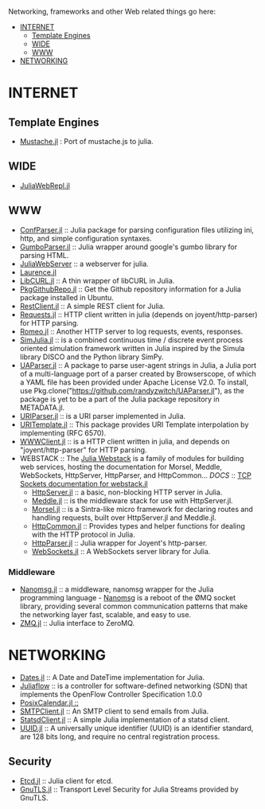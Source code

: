 Networking, frameworks and other Web related things go here:

* [INTERNET](#internet)
   * [Template Engines](#template-engines)
   * [WIDE](#wide)
   * [WWW](#www)
* [NETWORKING](#networking)

# INTERNET
## Template Engines
- [Mustache.jl](https://github.com/jverzani/Mustache.jl) : Port of mustache.js to julia.

## WIDE
- [JuliaWebRepl.jl](https://github.com/vtjnash/JuliaWebRepl.jl)


## WWW
- [ConfParser.jl](https://github.com/dotslashb/ConfParser.jl) :: Julia package for parsing configuration files utilizing ini, http, and simple configuration syntaxes.
- [GumboParser.jl](https://github.com/porterjamesj/Gumbo.jl) :: Julia wrapper around google's gumbo library for parsing HTML.
- [JuliaWebServer](https://github.com/chzyer/JuliaWebServer) :: a webserver for julia.
- [Laurence.jl](https://github.com/mneudert/Laurence.jl)
- [LibCURL.jl](https://github.com/amitmurthy/LibCURL.jl) :: A thin wrapper of libCURL in Julia.
- [PkgGithubRepo.jl](https://github.com/thiruk/PkgGithubRepo.jl) :: Get the Github repository information for a Julia package installed in Ubuntu.
- [RestClient.jl](https://github.com/analyzere/RestClient.jl) :: A simple REST client for Julia.
- [Requests.jl](https://github.com/loladiro/Requests.jl) :: HTTP client written in julia (depends on joyent/http-parser) for HTTP parsing. 
- [Romeo.jl](https://github.com/mneudert/Romeo.jl) :: Another HTTP server to log requests, events, responses.
- [SimJulia.jl](https://github.com/BenLauwens/SimJulia.jl) :: is a combined continuous time / discrete event process oriented simulation framework written in Julia inspired by the Simula library DISCO and the Python library SimPy.
- [UAParser.jl](https://github.com/randyzwitch/UAParser.jl) :: A package to parse user-agent strings in Julia, a Julia port of a multi-language port of a parser created by Browserscope, of which a YAML file has been provided under Apache License V2.0. To install, use Pkg.clone("https://github.com/randyzwitch/UAParser.jl"), as the package is yet to be a part of the Julia package repository in METADATA.jl.
- [URIParser.jl](https://github.com/loladiro/URIParser.jl) :: is a URI parser implemented in Julia.
- [URITemplate.jl](https://github.com/loladiro/URITemplate.jl) :: This package provides URI Template interpolation by implementing (RFC 6570).
- [WWWClient.jl](https://github.com/loladiro/WWWClient.jl) :: is a HTTP client written in julia, and depends on "joyent/http-parser" for HTTP parsing. 
- WEBSTACK :: The [Julia Webstack](http://juliawebstack.org) is a family of modules for building web services, hosting the documentation for Morsel, Meddle, WebSockets, HttpServer, HttpParser, and HttpCommon... *DOCS* :: [TCP Sockets documentation for webstack.jl](http://blog.leahhanson.us/using-tcp-sockets-in-julia.html)
   - [HttpServer.jl](https://github.com/JuliaLang/HttpServer.jl) :: a basic, non-blocking HTTP server in Julia.
   - [Meddle.jl](https://github.com/JuliaLang/Meddle.jl) :: is the middleware stack for use with HttpServer.jl.
   - [Morsel.jl](https://github.com/JuliaLang/Morsel.jl) :: is a Sintra-like micro framework for declaring routes and handling requests, built over HttpServer.jl and Meddle.jl.
   - [HttpCommon.jl](https://github.com/JuliaLang/HttpCommon.jl) :: Provides types and helper functions for dealing with the HTTP protocol in Julia.
   - [HttpParser.jl](https://github.com/JuliaLang/HttpParser.jl) :: Julia wrapper for Joyent's http-parser.
   - [WebSockets.jl](https://github.com/JuliaLang/WebSockets.jl) :: A WebSockets server library for Julia.

### Middleware
- [Nanomsg.jl](https://github.com/quinnj/Nanomsg.jl) :: a middleware, nanomsg wrapper for the Julia programming language - [Nanomsg](http://nanomsg.org) is a reboot of the ØMQ socket library, providing several common communication patterns that make the networking layer fast, scalable, and easy to use. 
- [ZMQ.jl](https://github.com/JuliaLang/ZMQ.jl) :: Julia interface to ZeroMQ.



# NETWORKING
- [Dates.jl](https://github.com/quinnj/Dates.jl) :: A Date and DateTime implementation for Julia.
- [Juliaflow](https://github.com/pchronz/juliaflow) :: is a controller for software-defined networking (SDN) that implements the OpenFlow Controller Specification 1.0.0
- [PosixCalendar.jl ::](https://github.com/dejakaymac/PosixCalendar.jl)
- [SMTPClient.jl](https://github.com/aviks/SMTPClient.jl) :: An SMTP client to send emails from Julia.
- [StatsdClient.jl](https://github.com/forio/StatsdClient.jl) :: A simple Julia implementation of a statsd client.
- [UUID.jl](https://github.com/forio/UUID.jl) :: A universally unique identifier (UUID) is an identifier standard, are 128 bits long, and require no central registration process.

## Security
- [Etcd.jl](https://github.com/rened/Etcd.jl) :: Julia client for etcd.
- [GnuTLS.jl](https://github.com/loladiro/GnuTLS.jl) :: Transport Level Security for Julia Streams provided by GnuTLS.

